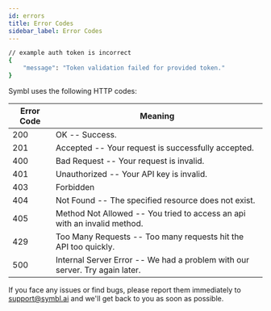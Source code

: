 ```yaml
---
id: errors
title: Error Codes
sidebar_label: Error Codes
---
```


```bash
// example auth token is incorrect
{
    "message": "Token validation failed for provided token."
}
```

Symbl uses the following HTTP codes:

Error Code | Meaning
---------- | -------
200 | OK -- Success.
201 | Accepted -- Your request is successfully accepted.
400 | Bad Request -- Your request is invalid.
401 | Unauthorized -- Your API key is invalid.
403 | Forbidden
404 | Not Found -- The specified resource does not exist.
405 | Method Not Allowed -- You tried to access an api with an invalid method.
429 | Too Many Requests -- Too many requests hit the API too quickly.
500 | Internal Server Error -- We had a problem with our server. Try again later.


<aside class="notice">
If you face any issues or find bugs, please report them immediately to <a href="mailto:support@symbl.ai?subject=Support%20Ticket">support@symbl.ai</a> and we'll get back to you as soon as possible.
</aside>
